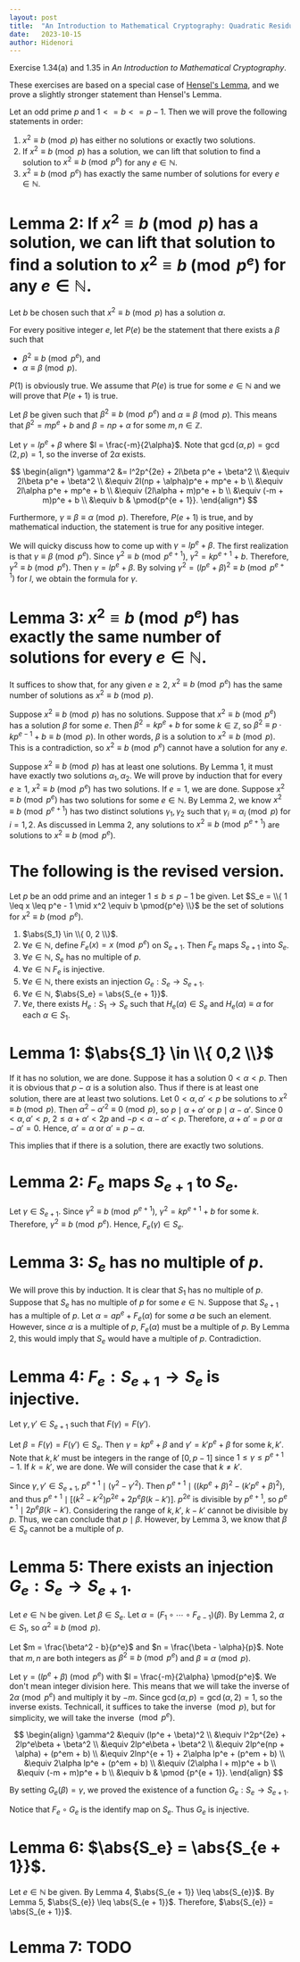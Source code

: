 ```yaml
---
layout: post
title:  "An Introduction to Mathematical Cryptography: Quadratic Residue Mod Prime Powers"
date:   2023-10-15
author: Hidenori
---
```


Exercise 1.34(a) and 1.35 in _An Introduction to Mathematical Cryptography_.

These exercises are based on a special case of [Hensel's Lemma](https://en.wikipedia.org/wiki/Hensel's_lemma), and we prove a slightly stronger statement than Hensel's Lemma.

Let an odd prime $p$ and $1 <= b <= p - 1$.
Then we will prove the following statements in order:

1. $x^2 \equiv b \pmod{p}$ has either no solutions or exactly two solutions.
1. If $x^2 \equiv b \pmod{p}$ has a solution, we can lift that solution to find a solution to $x^2 \equiv b \pmod{p^e}$ for any $e \in \mathbb{N}$.
1. $x^2 \equiv b \pmod{p^e}$ has exactly the same number of solutions for every $e \in \mathbb{N}$.


# Lemma 2: If $x^2 \equiv b \pmod{p}$ has a solution, we can lift that solution to find a solution to $x^2 \equiv b \pmod{p^e}$ for any $e \in \mathbb{N}$.

Let $b$ be chosen such that $x^2 \equiv b \pmod p$ has a solution $\alpha$.

For every positive integer $e$, let $P(e)$ be the statement that there exists a $\beta$ such that

- $\beta^2 \equiv b \pmod{p^e}$, and
- $\alpha \equiv \beta \pmod p$.

$P(1)$ is obviously true.
We assume that $P(e)$ is true for some $e \in \mathbb{N}$ and we will prove that $P(e + 1)$ is true.

Let $\beta$ be given such that $\beta^2 \equiv b \pmod{p^e}$ and $\alpha \equiv \beta \pmod p$.
This means that $\beta^2 = mp^e + b$ and $\beta = np + \alpha$ for some $m, n \in \mathbb{Z}$.

Let $\gamma = lp^e + \beta$ where $l = \frac{-m}{2\alpha}$.
Note that $\gcd(\alpha, p) = \gcd(2, p) = 1$, so the inverse of $2\alpha$ exists.

$$
\begin{align*}
    \gamma^2
        &= l^2p^{2e} + 2l\beta p^e + \beta^2 \\
        &\equiv 2l\beta p^e + \beta^2 \\
        &\equiv 2l(np + \alpha)p^e + mp^e + b \\
        &\equiv 2l\alpha p^e + mp^e + b \\
        &\equiv (2l\alpha + m)p^e + b \\
        &\equiv (-m + m)p^e + b \\
        &\equiv b & \pmod{p^{e + 1}}.
\end{align*}
$$

Furthermore, $\gamma \equiv \beta \equiv \alpha \pmod p$.
Therefore, $P(e + 1)$ is true, and by mathematical induction, the statement is true for any positive integer.

We will quicky discuss how to come up with $\gamma = lp^e + \beta$.
The first realization is that $\gamma \equiv \beta \pmod{p^e}$.
Since $\gamma^2 \equiv b \pmod{p^{e + 1}}$, $\gamma^2 = kp^{e + 1} + b$.
Therefore, $\gamma^2 \equiv b \pmod{p^e}$.
Then $\gamma = lp^e + \beta$.
By solving $\gamma^2 = (lp^e + \beta)^2 \equiv b \pmod{p^{e + 1}}$ for $l$, we obtain the formula for $\gamma$.

# Lemma 3: $x^2 \equiv b \pmod{p^e}$ has exactly the same number of solutions for every $e \in \mathbb{N}$.

It suffices to show that, for any given $e \geq 2$, $x^2 \equiv b \pmod{p^e}$ has the same number of solutions as $x^2 \equiv b \pmod{p}$.

Suppose $x^2 \equiv b \pmod{p}$ has no solutions.
Suppose that $x^2 \equiv b \pmod{p^e}$ has a solution $\beta$ for some $e$.
Then $\beta^2 = kp^e + b$ for some $k \in \mathbb{Z}$, so $\beta^2 \equiv p \cdot kp^{e - 1} + b \equiv b \pmod{p}$.
In other words, $\beta$ is a solution to $x^2 \equiv b \pmod{p}$.
This is a contradiction, so $x^2 \equiv b \pmod{p^e}$ cannot have a solution for any $e$.

Suppose $x^2 \equiv b \pmod{p}$ has at least one solutions.
By Lemma 1, it must have exactly two solutions $\alpha_1, \alpha_2$.
We will prove by induction that for every $e \geq 1$, $x^2 \equiv b \pmod{p^e}$ has two solutions.
If $e = 1$, we are done.
Suppose $x^2 \equiv b \pmod{p^e}$ has two solutions for some $e \in \mathbb{N}$.
By Lemma 2, we know $x^2 \equiv b \pmod{p^{e + 1}}$ has two distinct solutions $\gamma_1, \gamma_2$ such that $\gamma_i \equiv \alpha_i \pmod{p}$ for $i = 1, 2$.
As discussed in Lemma 2, any solutions to $x^2 \equiv b \pmod{p^{e + 1}}$ are solutions to $x^2 \equiv b \pmod{p^e}$.


# The following is the revised version.

Let $p$ be an odd prime and an integer $1 \leq b \leq p - 1$ be given.
Let $S_e = \\{ 1 \leq x \leq p^e - 1 \mid x^2 \equiv b \pmod{p^e} \\}$ be the set of solutions for $x^2 \equiv b \pmod{p^e}$.

1. $\abs{S_1} \in \\{ 0, 2 \\}$.
1. $\forall e \in \mathbb{N}$, define $F_e(x) = x \pmod{p^e}$ on $S_{e + 1}$. Then $F_e$ maps $S_{e + 1}$ into $S_e$.
1. $\forall e \in \mathbb{N}$, $S_e$ has no multiple of $p$.
1. $\forall e \in \mathbb{N}$ $F_e$ is injective.
1. $\forall e \in \mathbb{N}$, there exists an injection $G_e: S_{e} \rightarrow S_{e + 1}$.
1. $\forall e \in \mathbb{N}$, $\abs{S_e} = \abs{S_{e + 1}}$.
1. $\forall e$, there exists $H_e: S_1 \rightarrow S_e$ such that $H_e(\alpha) \in S_{e}$ and $H_e(\alpha) \equiv \alpha$ for each $\alpha \in S_1$.

# Lemma 1: $\abs{S_1} \in \\{ 0,2 \\}$

If it has no solution, we are done.
Suppose it has a solution $0 < \alpha < p$.
Then it is obvious that $p - \alpha$ is a solution also.
Thus if there is at least one solution, there are at least two solutions.
Let $0 < \alpha, \alpha' < p$ be solutions to $x^2 \equiv b \pmod{p}$.
Then $\alpha^2 - \alpha'^2 \equiv 0 \pmod{p}$, so $p \mid \alpha + \alpha'$ or $p \mid \alpha - \alpha'$.
Since $0 < \alpha, \alpha' < p$, $2 \leq \alpha + \alpha' < 2p$ and $-p < \alpha - \alpha' < p$.
Therefore, $\alpha + \alpha' = p$ or $\alpha - \alpha' = 0$.
Hence, $\alpha' = \alpha$ or $\alpha' = p - \alpha$.

This implies that if there is a solution, there are exactly two solutions.

# Lemma 2: $F_e$ maps $S_{e + 1}$ to $S_e$.

Let $\gamma \in S_{e + 1}$.
Since $\gamma^2 \equiv b \pmod{p^{e + 1}}$, $\gamma^2 = kp^{e + 1} + b$ for some $k$.
Therefore, $\gamma^2 \equiv b \pmod{p^e}$.
Hence, $F_e(\gamma) \in S_{e}$.

# Lemma 3: $S_e$ has no multiple of $p$.
We will prove this by induction.
It is clear that $S_1$ has no multiple of $p$.
Suppose that $S_e$ has no multiple of $p$ for some $e \in \mathbb{N}$.
Suppose that $S_{e + 1}$ has a multiple of $p$.
Let $\alpha = ap^e + F_e(\alpha)$ for some $a$ be such an element.
However, since $\alpha$ is a multiple of $p$, $F_e(\alpha)$ must be a multiple of $p$.
By Lemma 2, this would imply that $S_e$ would have a multiple of $p$.
Contradiction.

# Lemma 4: $F_e: S_{e + 1} \rightarrow S_e$ is injective.
Let $\gamma, \gamma' \in S_{e + 1}$ such that $F(\gamma) = F(\gamma')$.

Let $\beta = F(\gamma) = F(\gamma') \in S_e$.
Then $\gamma = kp^e + \beta$ and $\gamma' = k'p^e + \beta$ for some $k, k'$.
Note that $k, k'$ must be integers in the range of $[0, p - 1]$ since $1 \leq \gamma \leq p^{e + 1} - 1$.
If $k = k'$, we are done.
We will consider the case that $k \ne k'$.

Since $\gamma, \gamma' \in S_{e + 1}$, $p^{e + 1} \mid (\gamma^2 - \gamma'^2)$.
Then $p^{e + 1} \mid ((kp^e + \beta)^2 - (k'p^e + \beta)^2)$, and thus $p^{e + 1} \mid [(k^2 - k'^2)p^{2e} + 2p^e\beta(k - k')]$.
$p^{2e}$ is divisible by $p^{e + 1}$, so $p^{e + 1} \mid 2p^e \beta (k - k')$.
Considering the range of $k, k'$, $k - k'$ cannot be divisible by $p$.
Thus, we can conclude that $p \mid \beta$.
However, by Lemma 3, we know that $\beta \in S_e$ cannot be a multiple of $p$.

# Lemma 5: There exists an injection $G_e: S_{e} \rightarrow S_{e + 1}$.
Let $e \in \mathbb{N}$ be given.
Let $\beta \in S_e$.
Let $\alpha = (F_1 \circ \cdots \circ F_{e - 1})(\beta)$.
By Lemma 2, $\alpha \in S_1$, so $\alpha^2 \equiv b \pmod p$.

Let $m = \frac{\beta^2 - b}{p^e}$ and $n = \frac{\beta - \alpha}{p}$.
Note that $m, n$ are both integers as $\beta^2 \equiv b \pmod{p^e}$ and $\beta \equiv \alpha \pmod{p}$.

Let $\gamma = (lp^e + \beta) \pmod{p^e}$ with $l = \frac{-m}{2\alpha} \pmod{p^e}$.
We don't mean integer division here.
This means that we will take the inverse of $2\alpha \pmod{p^e}$ and multiply it by $-m$.
Since $\gcd(\alpha, p) = \gcd(\alpha, 2) = 1$, so the inverse exists.
Technicall, it suffices to take the inverse $\pmod p$, but for simplicity, we will take the inverse $\pmod{p^e}$.

$$
\begin{align}
    \gamma^2
        &\equiv (lp^e + \beta)^2 \\
        &\equiv l^2p^{2e} + 2lp^e\beta + \beta^2 \\
        &\equiv 2lp^e\beta + \beta^2 \\
        &\equiv 2lp^e(np + \alpha) + (p^em + b) \\
        &\equiv 2lnp^{e + 1} + 2\alpha lp^e + (p^em + b) \\
        &\equiv 2\alpha lp^e + (p^em + b) \\
        &\equiv (2\alpha l + m)p^e + b \\
        &\equiv (-m + m)p^e + b \\
        &\equiv b & \pmod {p^{e + 1}}.
\end{align}
$$

By setting $G_e(\beta) = \gamma$, we proved the existence of a function $G_e: S_e \rightarrow S_{e + 1}$.

Notice that $F_e \circ G_e$ is the identify map on $S_e$.
Thus $G_e$ is injective.

# Lemma 6: $\abs{S_e} = \abs{S_{e + 1}}$.
Let $e \in \mathbb{N}$ be given.
By Lemma 4, $\abs{S_{e + 1}} \leq \abs{S_{e}}$.
By Lemma 5, $\abs{S_{e}} \leq \abs{S_{e + 1}}$.
Therefore, $\abs{S_{e}} = \abs{S_{e + 1}}$.

# Lemma 7: TODO